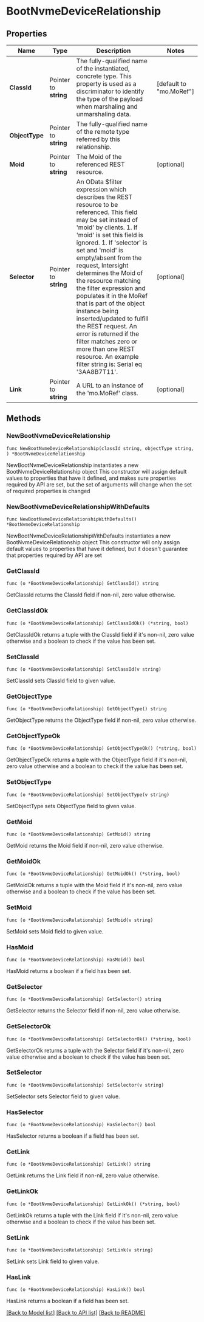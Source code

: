 # BootNvmeDeviceRelationship

## Properties

Name | Type | Description | Notes
------------ | ------------- | ------------- | -------------
**ClassId** | Pointer to **string** | The fully-qualified name of the instantiated, concrete type. This property is used as a discriminator to identify the type of the payload when marshaling and unmarshaling data. | [default to "mo.MoRef"]
**ObjectType** | Pointer to **string** | The fully-qualified name of the remote type referred by this relationship. | 
**Moid** | Pointer to **string** | The Moid of the referenced REST resource. | [optional] 
**Selector** | Pointer to **string** | An OData $filter expression which describes the REST resource to be referenced. This field may be set instead of &#39;moid&#39; by clients. 1. If &#39;moid&#39; is set this field is ignored. 1. If &#39;selector&#39; is set and &#39;moid&#39; is empty/absent from the request, Intersight determines the Moid of the resource matching the filter expression and populates it in the MoRef that is part of the object instance being inserted/updated to fulfill the REST request. An error is returned if the filter matches zero or more than one REST resource. An example filter string is: Serial eq &#39;3AA8B7T11&#39;. | [optional] 
**Link** | Pointer to **string** | A URL to an instance of the &#39;mo.MoRef&#39; class. | [optional] 

## Methods

### NewBootNvmeDeviceRelationship

`func NewBootNvmeDeviceRelationship(classId string, objectType string, ) *BootNvmeDeviceRelationship`

NewBootNvmeDeviceRelationship instantiates a new BootNvmeDeviceRelationship object
This constructor will assign default values to properties that have it defined,
and makes sure properties required by API are set, but the set of arguments
will change when the set of required properties is changed

### NewBootNvmeDeviceRelationshipWithDefaults

`func NewBootNvmeDeviceRelationshipWithDefaults() *BootNvmeDeviceRelationship`

NewBootNvmeDeviceRelationshipWithDefaults instantiates a new BootNvmeDeviceRelationship object
This constructor will only assign default values to properties that have it defined,
but it doesn't guarantee that properties required by API are set

### GetClassId

`func (o *BootNvmeDeviceRelationship) GetClassId() string`

GetClassId returns the ClassId field if non-nil, zero value otherwise.

### GetClassIdOk

`func (o *BootNvmeDeviceRelationship) GetClassIdOk() (*string, bool)`

GetClassIdOk returns a tuple with the ClassId field if it's non-nil, zero value otherwise
and a boolean to check if the value has been set.

### SetClassId

`func (o *BootNvmeDeviceRelationship) SetClassId(v string)`

SetClassId sets ClassId field to given value.


### GetObjectType

`func (o *BootNvmeDeviceRelationship) GetObjectType() string`

GetObjectType returns the ObjectType field if non-nil, zero value otherwise.

### GetObjectTypeOk

`func (o *BootNvmeDeviceRelationship) GetObjectTypeOk() (*string, bool)`

GetObjectTypeOk returns a tuple with the ObjectType field if it's non-nil, zero value otherwise
and a boolean to check if the value has been set.

### SetObjectType

`func (o *BootNvmeDeviceRelationship) SetObjectType(v string)`

SetObjectType sets ObjectType field to given value.


### GetMoid

`func (o *BootNvmeDeviceRelationship) GetMoid() string`

GetMoid returns the Moid field if non-nil, zero value otherwise.

### GetMoidOk

`func (o *BootNvmeDeviceRelationship) GetMoidOk() (*string, bool)`

GetMoidOk returns a tuple with the Moid field if it's non-nil, zero value otherwise
and a boolean to check if the value has been set.

### SetMoid

`func (o *BootNvmeDeviceRelationship) SetMoid(v string)`

SetMoid sets Moid field to given value.

### HasMoid

`func (o *BootNvmeDeviceRelationship) HasMoid() bool`

HasMoid returns a boolean if a field has been set.

### GetSelector

`func (o *BootNvmeDeviceRelationship) GetSelector() string`

GetSelector returns the Selector field if non-nil, zero value otherwise.

### GetSelectorOk

`func (o *BootNvmeDeviceRelationship) GetSelectorOk() (*string, bool)`

GetSelectorOk returns a tuple with the Selector field if it's non-nil, zero value otherwise
and a boolean to check if the value has been set.

### SetSelector

`func (o *BootNvmeDeviceRelationship) SetSelector(v string)`

SetSelector sets Selector field to given value.

### HasSelector

`func (o *BootNvmeDeviceRelationship) HasSelector() bool`

HasSelector returns a boolean if a field has been set.

### GetLink

`func (o *BootNvmeDeviceRelationship) GetLink() string`

GetLink returns the Link field if non-nil, zero value otherwise.

### GetLinkOk

`func (o *BootNvmeDeviceRelationship) GetLinkOk() (*string, bool)`

GetLinkOk returns a tuple with the Link field if it's non-nil, zero value otherwise
and a boolean to check if the value has been set.

### SetLink

`func (o *BootNvmeDeviceRelationship) SetLink(v string)`

SetLink sets Link field to given value.

### HasLink

`func (o *BootNvmeDeviceRelationship) HasLink() bool`

HasLink returns a boolean if a field has been set.


[[Back to Model list]](../README.md#documentation-for-models) [[Back to API list]](../README.md#documentation-for-api-endpoints) [[Back to README]](../README.md)


